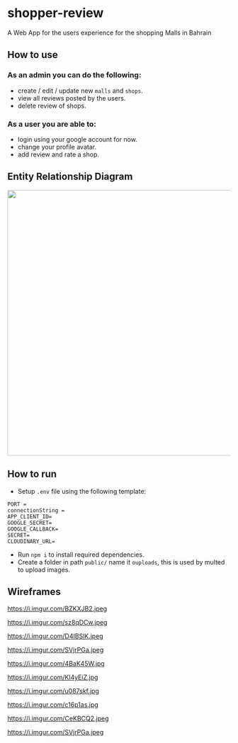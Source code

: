 # shopper-review
A Web App for the users experience for the shopping Malls in Bahrain

## How to use
### As an admin you can do the following:
* create / edit / update new `malls` and `shops`.
* view all reviews posted by the users.
* delete review of shops.

### As a user you are able to:
* login using your google account for now.
* change your profile avatar.
* add review and rate a shop.

## Entity Relationship Diagram

<img src="https://i.imgur.com/ubSIR4m.png" width="600">

## How to run
* Setup `.env` file using the following template:
```
PORT = 
connectionString = 
APP_CLIENT_ID=
GOOGLE_SECRET=
GOOGLE_CALLBACK=
SECRET=
CLOUDINARY_URL=
```
* Run `npm i` to install required dependencies.
* Create a folder in path `public/` name it `ouploads`, this is used by multed to upload images.

## Wireframes

https://i.imgur.com/BZKXJB2.jpeg

https://i.imgur.com/sz8qDCw.jpeg

https://i.imgur.com/D4IBSlK.jpeg

https://i.imgur.com/SVjrPGa.jpeg

https://i.imgur.com/4BaK45W.jpg

https://i.imgur.com/Kl4yEiZ.jpg

https://i.imgur.com/u087skf.jpg

https://i.imgur.com/c16p1as.jpg

https://i.imgur.com/CeKBCQ2.jpeg

https://i.imgur.com/SVjrPGa.jpeg


